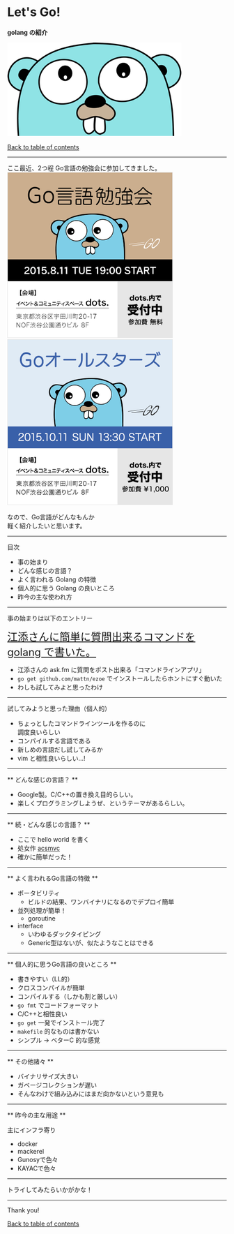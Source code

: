Let's Go!
=======================

**golang の紹介**

![gopher](./materials/golang_intro_1/gopher.png)

>>>

[Back to table of contents](./index.html)

---

ここ最近、2つ程 Go言語の勉強会に参加してきました。
![golang_study](./materials/golang_intro_1/golang_strudy_20150811.png)
![golang_allstarts](./materials/golang_intro_1/golang_allstarts_20151011.png)<br>

なので、Go言語がどんなもんか  
軽く紹介したいと思います。

---

目次

* 事の始まり
* どんな感じの言語？
* よく言われる Golang の特徴
* 個人的に思う Golang の良いところ
* 昨今の主な使われ方

---

事の始まりは以下のエントリー  

<span style="font-size:x-large">[江添さんに簡単に質問出来るコマンドを golang で書いた。](http://mattn.kaoriya.net/software/lang/go/20150520134340.htm)</span>

* 江添さんの ask.fm に質問をポスト出来る「コマンドラインアプリ」
* `go get github.com/mattn/ezoe` でインストールしたらホントにすぐ動いた
* わしも試してみよと思ったわけ

---

試してみようと思った理由（個人的）

* ちょっとしたコマンドラインツールを作るのに  
調度良いらしい
* コンパイルする言語である
* 新しめの言語だし試してみるか
* vim と相性良いらしい...! <!-- .element: class="fragment" data-fragment-index="1" -->

---

** どんな感じの言語？ **

* Google製。C/C++の置き換え目的らしい。
* 楽しくプログラミングしようぜ、というテーマがあるらしい。

---

** 続・どんな感じの言語？ **

* ここで hello world を書く
* 処女作 [acsmvc](https://github.com/aYosukeAkatsuka/acsmvc)
* 確かに簡単だった！ <!-- .element: class="fragment" data-fragment-index="1" -->

--- 

** よく言われるGo言語の特徴 ** 

* ポータビリティ
  * ビルドの結果、ワンバイナリになるのでデプロイ簡単
* 並列処理が簡単！
  * goroutine
* interface
  * いわゆるダックタイピング
  * Generic型はないが、似たようなことはできる

--- 

** 個人的に思うGo言語の良いところ **

* 書きやすい（LL的）
* クロスコンパイルが簡単
* コンパイルする（しかも割と厳しい）
* `go fmt` でコードフォーマット
* C/C++と相性良い
* `go get` 一発でインストール完了
* `makefile` 的なものは書かない
* シンプル → ベターC 的な感覚

---

** その他諸々 **

* バイナリサイズ大きい
* ガベージコレクションが遅い
* そんなわけで組み込みにはまだ向かないという意見も

--- 

** 昨今の主な用途 **

主にインフラ寄り

* docker
* mackerel
* Gunosyで色々
* KAYACで色々

---

トライしてみたらいかがかな！

---

Thank you!

>>>

[Back to table of contents](./index.html)
